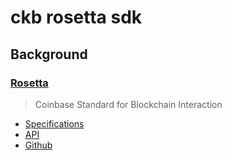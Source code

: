 ckb rosetta sdk
===============

## Background

### [Rosetta](https://djr6hkgq2tjcs.cloudfront.net/docs/Introduction.html)

> Coinbase Standard for Blockchain Interaction

- [Specifications](https://github.com/coinbase/rosetta-specifications)
- [API](https://github.com/coinbase/rosetta-specifications/blob/master/api.json)
- [Github](https://github.com/coinbase/rosetta-sdk-go)
